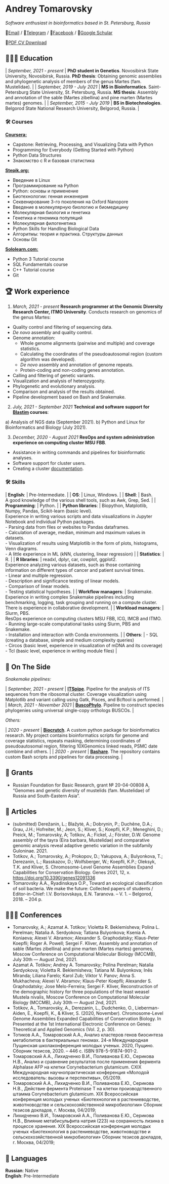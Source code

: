 # Andrey Tomarovsky

_Software enthusiast in bioinformatics based in St. Petersburg, Russia_ <br>

📧[Email](mailto:andrey.tomarovsky@gmail.com) / 💬[Telegram](https://t.me/tomatoma) / 💬[Facebook](https://facebook.com/andrey.tomorovsky) / 📜[Google Schular](https://scholar.google.com/citations?user=2hnNX4sAAAAJ)

📝[PDF CV Download](https://github.com/tomarovsky/tomarovsky.github.io/raw/master/cv.pdf)

## 👨🏻‍🎓 Education

| _September, 2021 - present_ | **PhD student in Genetics**. Novosibirsk State University, Novosibirsk, Russia. **PhD thesis**: Obtaining genomic assemblies and phylogenetic analysis of members of the genus Martes (fam. Mustelidae). |
| _September, 2019 - July 2021_ | **MS in Bioinformatics**. Saint-Petersburg State University, St. Petersburg, Russia. **MS thesis**: Assembly and annotation of the sable (Martes zibellina) and pine marten (Martes martes) genomes. |
| _September, 2015 - July 2019_ | **BS in Biotechnologies**. Belgorod State National Research University, Belgorod, Russia. |

### 🛠 Courses

**[Coursera:](https://www.coursera.org/user/9470ce667a3222f90f4566e23282df3b)**
  - Capstone: Retrieving, Processing, and Visualizing Data with Python
  - Programming for Everybody (Getting Started with Python)
  - Python Data Structures
  - Знакомство с R и базовая статистика

**[Stepik.org:](https://stepik.org/users/73031805)**
  - Введение в Linux
  - Программирование на Python
  - Python: основы и применение
  - Биотехнологии: генная инженерия
  - Секвенирование 3-го поколения на Oxford Nanopore
  - Введение в молекулярную биологию и биомедицину
  - Молекулярная биология и генетика
  - Генетика и геномика популяций
  - Молекулярная филогенетика
  - Python Skills for Handling Biological Data
  - Алгоритмы: теория и практика. Структуры данных
  - Основы Git

**[Sololearn.com:](https://www.sololearn.com/Profile/10277208/?ref=app)**
  - Python 3 Tutorial course
  - SQL Fundamentals course
  - C++ Tutorial course
  - Git

## 🏆 Work experience

1) _March, 2021 - present_ **Research programmer at the Genomic Diversity Research Center, ITMO University**. Conducts research on genomics of the genus Martes:
- Quality control and filtering of sequencing data.
- _De novo_ assembly and quality control.
- Genome annotation:
  - Whole genome alignments (pairwise and multiple) and coverage statistics.
  - Calculating the coordinates of the pseudoautosomal region (custom algorithm was developed).
  - _De novo_ assembly and annotation of genome repeats.
  - Protein-coding and non-coding genes annotation.
- Calling and filtering of genetic variants.
- Visualization and analysis of heterozygosity.
- Phylogenetic and evolutionary analysis.
- Comparison and analysis of the results obtained.
- Pipeline development based on Bash and Snakemake.

2) _July, 2021 - September 2021_ **Technical and software support for [Blastim](https://agency.blastim.ru/educenter) courses**:

  a) Analysis of NGS data (September 2021).
  b) Python and Linux for Bioinformatics and Biology (July 2021).

3) _December, 2020 - August 2021_ **ResOps and system administration experience on computing cluster MSU FBB**. 
- Assistance in writing commands and pipelines for bioinformatic analyses.
- Software support for cluster users.
- Creating a cluster [documentation](https://ma.fbb.msu.ru/faq/).

### 🛠 Skills

| **English**: | Pre-Intermediate. |
| **OS**: | Linux, Windows. |
| **Shell**: | Bash. <br/> A good knowledge of the various shell tools, such as Awk, Grep, Sed. |
| **Programming**: | Python. |
| **Python libraries**: | Biopython, Matplotlib, Numpy, Pandas, Scikit-learn (basic level). <br/>Experience in writing various scripts and data visualizations in Jupyter Notebook and individual Python packages. <br/> - Parsing data from files or websites to Pandas dataframes. <br/> - Calculation of average, median, minimum and maximum values in datasets. <br/> - Visualization of results using Matplotlib in the form of plots, histograms, Venn diagrams. <br/> - A little experience in ML (kNN, clustering, linear regression) |
| **Statistics**: | R. |
| **R libraries**: | readxl, dplyr, car, cowplot, ggplot2. <br/> Experience analyzing various datasets, such as those containing information on different types of cancer and patient survival times. <br/> - Linear and multiple regression. <br/> - Description and significance testing of linear models. <br/> - Comparison of linear models. <br/> - Testing statistical hypotheses. |
| **Workflow managers**: | Snakemake. <br/> Experience in writing complex Snakemake pipelines including benchmarking, logging, task grouping and running on a compute cluster. There is experience in collaborative development. |
| **Workload managers**: | Slurm, PBS. <br/> ResOps experience on computing clusters MSU FBB, ICG, IMCB and ITMO. <br/> - Running large-scale computational tasks using Slurm, PBS and Snakemake. <br/> - Installation and interaction with Conda environments. |
| **Others**: | - SQL (creating a database, simple and medium complexity queries) <br/> - Circos (basic level, experience in visualization of mDNA and its coverage) <br/> - Tcl (basic level, experience in writing module files) |

## 📌 On The Side

_Snakemake pipelines:_

| _September, 2021 - present_ | **[ITSpipe](https://github.com/tomarovsky/ITSpipe)**. Pipeline for the analysis of ITS sequences from the ribosomal cluster. Coverage visualization using Matplotlib and variant calling using Gatk, Pisces, and Bcftool is performed. |
| _March, 2021 - November 2021_ | **[BuscoPhylo](https://github.com/mahajrod/BuscoPhylo)**. Pipeline to construct species phylogenies using universal single-copy orthologs BUSCOs. |

_Others:_

| _2020 - present_ | **[Biocrutch](https://github.com/tomarovsky/Biocrutch)**. A custom python package for bioinformatics research. My project contains bioinformatics scripts for genome and coverage statistics, repeats masking, determining coordinates of pseudoautosomal region, filtering 10XGenomics linked reads, PSMC date combine and others. |
| _2020 - present_ | **[Bashare](https://github.com/tomarovsky/bashare)**. The repository contains custom Bash scripts and pipelines for data processing. |

## 📝 Grants

- Russian Foundation for Basic Research, grant № 20-04-00808 A, “Genomes and genetic diversity of mustelids (fam. Mustelidae) of Russia and South-Eastern Asia”.

## 📝 Articles

  - (submitted) Derežanin, L.; Blažytė, A.; Dobrynin, P.; Duchêne, D.A.; Grau, J.H.; Hofreiter, M.; Jeon, S.; Kliver, S.; Koepfli, K.P.; Meneghini, D.; Preick, M.; Tomarovsky, A; Totikov, A.; Fickel, J.; Förster, D.W. Genome assembly of the tayra (Eira barbara, Mustelidae) and comparative genomic analysis reveal adaptive genetic variation in the subfamily Guloninae. 2021.
  - Totikov, A.; Tomarovsky, A.; Prokopov, D.; Yakupova, A.; Bulyonkova, T.; Derezanin, L.; Rasskazov, D.; Wolfsberger, W.; Koepfli, K.P.; Oleksyk, T.K. and Kliver, S. Chromosome-Level Genome Assemblies Expand Capabilities for Conservation Biology. Genes 2021, 12, x. https://doi.org/10.3390/genes12091336
  - Tomarovsky A.A., Ryadinskaya O.P., Toward an ecological classification of soil bacteria. We make the future: Collected papers of students / Editor-in-Chief: I.V. Borisovskaya, E.N. Taranova. – V. 1. – Belgorod, 2018. – 204 р.

## 👨🏻‍💼 Conferences

  - Tomarovsky, A.; Azamat A. Totikov; Violetta R. Beklemisheva; Polina L. Perelman; Natalia A. Serdyokova; Tatiana Bulyonkova; Ksenia A. Koniaeva; Alexei V. Abramov; Alexander S. Graphodatsky; Klaus-Peter Koepfli; Roger A. Powell; Sergei F. Kliver, Assembly and annotation of sable (Martes zibellina) and pine marten (Martes martes) genomes, Moscow Conference on Computational Molecular Biology (MCCMB), July 30th — August 2nd, 2021.
  - Azamat A. Totikov; Andrey A. Tomarovsky; Polina Perelman; Natalia Serdyokova; Violetta R. Beklemisheva; Tatiana M. Bulyonkova; Inês Miranda; Liliana Farelo; Karol Zub; Viktor V. Panov; Anna S. Mukhacheva; Alexei V. Abramov; Klaus-Peter Koepfli; Alexander S. Graphodatsky; Jose Melo-Ferreira; Sergei F. Kliver, Reconstruction of the demographic history for three populations of the least weasel Mustela nivalis, Moscow Conference on Computational Molecular Biology (MCCMB), July 30th — August 2nd, 2021.
  - Totikov, A., Tomarovsky, A., Derezanin, L., Dudchenko, O., Lieberman-Aiden, E., Koepfli, K., & Kliver, S. (2020, November). Chromosome-Level Genome Assemblies Expanded Capabilities of Conservation Biology. In Presented at the 1st International Electronic Conference on Genes: Theoretical and Applied Genomics (Vol. 2, p. 30).
  - Тотиков А.А., Томаровский А.А., Анализ кластеров генов биосинтеза метаболитов в бактериальных геномах. 24-я Международная Пущинская школаконференция молодых ученых. 2020, Пущино. Сборник тезисов, 2020. – 446 с. ISBN 978-5-91874-901-2.
  - Томаровский А.А., Лихидченко В.И., Поливанова Е.Ю., Серикова Н.В., Анализ и сравнение результатов после применения фермента Alphalase AFP на клетки Corynebacterium glutamicum. CXIX Международная научнопрактическая конференция «Молодой исследователь: вызовы и перспективы», 05/2019.
  - Томаровский А.А., Лихидченко В.И., Поливанова Е.Ю., Серикова Н.В., Действие фермента Proteinase T на клетки производственного штамма Corynebacterium glutamicum. XIX Всероссийская конференция молодых ученых «Биотехнология в растениеводстве, животноводстве и сельскохозяйственной микробиологии» Сборник тезисов докладов, г. Москва, 04/2019;
  - Лихидченко В.И., Томаровский А.А., Поливанова Е.Ю., Серикова Н.В., Влияние метабисульфита натрия (223) на сохранность лизина в процессе хранения. XIX Всероссийская конференция молодых ученых «Биотехнология в растениеводстве, животноводстве и сельскохозяйственной микробиологии» Сборник тезисов докладов, г. Москва, 04/2019;

## 💬 Languages

**Russian**: Native <br>
**English**: Pre-Intermediate
<br><br>


